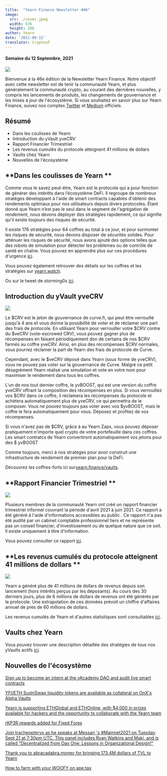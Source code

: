 ```yaml
---
title:  "Yearn Finance Newsletter #46"
image:
  src: ./cover.jpeg
  width: 576
  height: 288
author: Yearn
date: '2021-09-12'
translator: Cryptouf
---
```


#### Semaine du 12 Septembre, 2021 


![](/_posts/_newsletters/Yearn-Finance-Newsletter-46/cover.jpeg?w=880&h=440)

Bienvenue à la 46e édition de la Newsletter Yearn Finance. Notre objectif avec cette newsletter est de tenir la communauté Yearn, et plus généralement la communauté crypto, au courant des dernières nouvelles, y compris les lancements de produits, les changements de gouvernance et les mises à jour de l'écosystème. Si vous souhaitez en savoir plus sur Yearn Finance, suivez nos comptes [Twitter](https://twitter.com/iearnfinance) et [Medium](https://medium.com/iearn) officiels.


## **Résumé**

- Dans les coulisses de Yearn 
- Introduction du yVault yveCRV
- Rapport Financier Trimestriel 
- Les revenus cumulés du protocole atteignent 41 millions de dollars  
- Vaults chez Yearn
- Nouvelles de l'écosystème


## **Dans les coulisses de Yearn **


Comme vous le savez peut-être, Yearn est le protocole qui a pour fonction de générer des intérêts dans l’écosystème  DeFi. Il regroupe de nombreux stratèges développant  à l'aide de smart contracts capables d'obtenir des rendements optimaux pour nos utilisateurs depuis divers protocoles. Étant donné que Yearn n’est pas le seul dans le segment de  l'agrégation de rendement, nous devons déployer des stratégies rapidement, ce qui signifie qu'il existe toujours des risques de sécurité.

Il existe 176 stratégies pour 64 coffres au total à ce jour, et pour surmonter les risques de sécurité, nous devons disposer de sécurités solides. Pour atténuer les risques de sécurité, nous avons ajouté des options telles que des robots de simulation pour détecter les problèmes ou de contrôle de santé en chaîne. Vous pouvez en apprendre plus sur ces procédures d'urgence [ici](https://github.com/yearn/yearn-devdocs/blob/master/docs/developers/v2/EMERGENCY.md).



Vous pouvez également retrouver des détails sur les coffres et les stratégies sur [yearn.watch](https://yearn.watch/).

Ou sur le tweet de storming0x [ici](https://twitter.com/storming0x/status/1436851219864059906).



## **Introduction du yVault yveCRV**

![](/_posts/_newsletters/Yearn-Finance-Newsletter-46/image2.jpg?w=1456&h=753)

Le $CRV est le jeton de gouvernance de curve.fi, qui peut être verrouillé jusqu'à 4 ans et vous donne la possibilité de voter et de réclamer une part des frais de protocole. En utilisant Yearn pour verrouiller votre $CRV contre du $veCRV (vote-escrowed CRV), vous pouvez gagner plus de récompenses en faisant périodiquement don de certains de nos $CRV  farmés au coffre yveCRV. Ainsi, en plus des récompenses $CRV normales, vous pourrez réclamer la part de Yearn des frais de protocole de Curve.

Cependant, avec le $veCRV déposé dans Yearn (sous forme de yveCRV), vous ne pouvez pas voter sur la gouvernance de Curve. Malgré ce petit désagrément Yearn réalisé une simulation et vote en votre nom pour maximiser le rendement dans tous les coffres.

L'un de nos tout dernier coffre, le yvBOOST, qui est une version du coffre yveCRV offrant la composition des récompenses en plus. Si vous verrouillez vos $CRV dans ce coffre, il réclamera les récompenses du protocole et achètera automatiquement plus de yveCRV, ce qui permettra de le composer. Vous ne pouvez toujours pas voter avec vos $yvBOOST, mais le coffre le fera automatiquement pour vous. Déposez et profitez de vos récompenses.

Si vous n'avez pas de $CRV, grâce à au Yearn Zaps, vous pouvez déposer pratiquement n'importe quel crypto de votre portefeuille dans ces coffres. Les smart contratcs de Yearn convertiront automatiquement vos jetons pour des $ yvBOOST

Comme toujours, merci à nos stratèges pour avoir construit une infrastructure de rendement de premier plan pour la DeFi.

Découvrez les coffres-forts ici sur[yearn.finance/vaults](https://yearn.finance/vaults).



## **Rapport Financier Trimestriel **

![](/_posts/_newsletters/Yearn-Finance-Newsletter-46/image3.jpg?w=1276&h=429)

Plusieurs membres de la communauté Yearn ont créé un rapport financier trimestriel informel couvrant la période d'avril 2021 à juin 2021. Ce rapport a été généré à l'aide d'informations accessibles au public . Ce rapport n'a pas été audité par un cabinet comptable professionnel tiers et ne représente pas un conseil financier, d'investissement ou de quelque nature que ce soit. Il existe uniquement à titre d'information.

Vous pouvez consulter ce rapport [ici](https://github.com/yearn/yearn-pm/blob/master/financials/reports/2021Q2-yearn-quarterly-report.pdf).



## **Les revenus cumulés du protocole atteignent 41 millions de dollars **

![](/_posts/_newsletters/Yearn-Finance-Newsletter-46/image4.jpg?w=1456&h=828)

Yearn a généré plus de 41 millions de dollars de revenus depuis son lancement (hors intérêts perçus par les déposants). Au cours des 30 derniers jours, plus de 6 millions de dollars de revenus ont été générés par le protocole. Une extrapolation de ces données prévoit un chiffre d'affaires annuel de près de 60 millions de dollars.

Les revenus cumulés de Yearn et d'autres statistiques sont consultables [ici](https://www.yfistats.com/).

## **Vaults chez Yearn**

Vous pouvez trouver une description détaillée des stratégies de tous nos yVaults actifs [ici](https://medium.com/yearn-state-of-the-vaults/the-vaults-at-yearn-9237905ffed3).

## **Nouvelles de l'écosystème**

[Sign up to become an intern at the yAcademy DAO and audit live smart contracts](https://twitter.com/yAcademyDAO/status/1435866622556659717)

[YFI/ETH SushiSwap liquidity tokens are available as collateral on OnX's Alpha Vaults](https://twitter.com/OnXFinance/status/1435229990681972741)

[Yearn is supporting ETHGlobal and ETHOnline, with $4,000 in prizes available for hackers and the opportunity to collaborate with the Yearn team](https://twitter.com/iearnfinance/status/1436302183545196546)

[rKP3R rewards added for Fixed Forex](https://twitter.com/thekeep3r/status/1437402914474037256)

[Join tracheopteryx as he speaks at Messari 's #Mainnet2021 on Tuesday Sept 21 at 7:30pm UTC. This panel includes Ryan Watkins and Maki, and is called "Decentralized from Day One: Lessons in Organizational Design!"](https://twitter.com/tracheopteryx/status/1436257062971977729)

[Thank you to abracadabra.money for bringing 173.4M dollars of TVL to Yearn](https://twitter.com/danielesesta/status/1437372628054982663?s=20)

[How to farm with your WOOFY on ape.tax](https://twitter.com/ape_tax/status/1436908119817211913?s=20)
